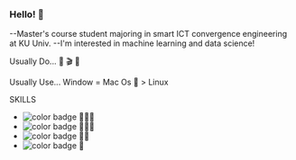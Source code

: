### Hello! 👋

--Master's course student majoring in smart ICT convergence engineering at KU Univ. 
--I'm interested in machine learning and data science!

Usually Do...
📖 🎬 🍝

Usually Use...
Window = Mac Os  > Linux 

SKILLS
- ![color badge](https://img.shields.io/badge/Skill-PYTHON-red) 🌟🌟🌟
- ![color badge](https://img.shields.io/badge/Skill-pytorch-orange) 🌟🌟🌟
- ![color badge](https://img.shields.io/badge/Skill-MySQL-green) 🌟🌟
- ![color badge](https://img.shields.io/badge/Skill-JAVA-blue) 🌟

<!--
**dmswl0707/dmswl0707** is a ✨ _special_ ✨ repository because its `README.md` (this file) appears on your GitHub profile.

Here are some ideas to get you started:

- 🔭 I’m currently working on ...
- 🌱 I’m currently learning ...
- 👯 I’m looking to collaborate on ...
- 🤔 I’m looking for help with ...
- 💬 Ask me about ...
- 📫 How to reach me: ...
- 😄 Pronouns: ...
- ⚡ Fun fact: ...
-->
